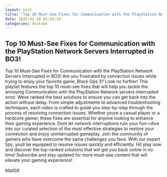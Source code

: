 ```yaml
---
layout: post
title: "Top 10 Must-See Fixes for Communication with the PlayStation Network Servers Interrupted in BO3!"
date: 2025-02-10 02:24:14
categories: Youtube
---
```


## Top 10 Must-See Fixes for Communication with the PlayStation Network Servers Interrupted in BO3!

Top 10 Must-See Fixes for Communication with the PlayStation Network Servers Interrupted in BO3!
Are you frustrated by connection issues while trying to enjoy your favorite game, Black Ops 3? Look no further! This playlist features the top 10 must-see fixes that will help you tackle the annoying Communication with the PlayStation Network servers interrupted error. 
Weve ranked the best solutions to ensure you can get back into the action without delay. From simple adjustments to advanced troubleshooting techniques, each video is crafted to guide you step-by-step through the process of resolving connection issues. 
Whether youre a casual player or a hardcore gamer, these fixes are essential for anyone looking to enhance their gaming experience. Dont let network interruptions ruin your fun—dive into our curated selection of the most effective strategies to restore your connection and enjoy uninterrupted gameplay. 
Join the community of gamers who have overcome the same challenges you face. With our expert tips, youll be equipped to resolve issues quickly and efficiently. Hit play now and discover the top-ranked solutions that will get you back online in no time! 
Subscribe and stay updated for more must-see content that will elevate your gaming experience!

[source](https://www.youtube.com/playlist?list=PL7QxWqP3Y9Nxk1SYz_Pl7orh2MTJbUj3X)